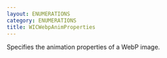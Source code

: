 ```yaml
---
layout: ENUMERATIONS
category: ENUMERATIONS
title: WICWebpAnimProperties
---
```


Specifies the animation properties of a WebP image.
